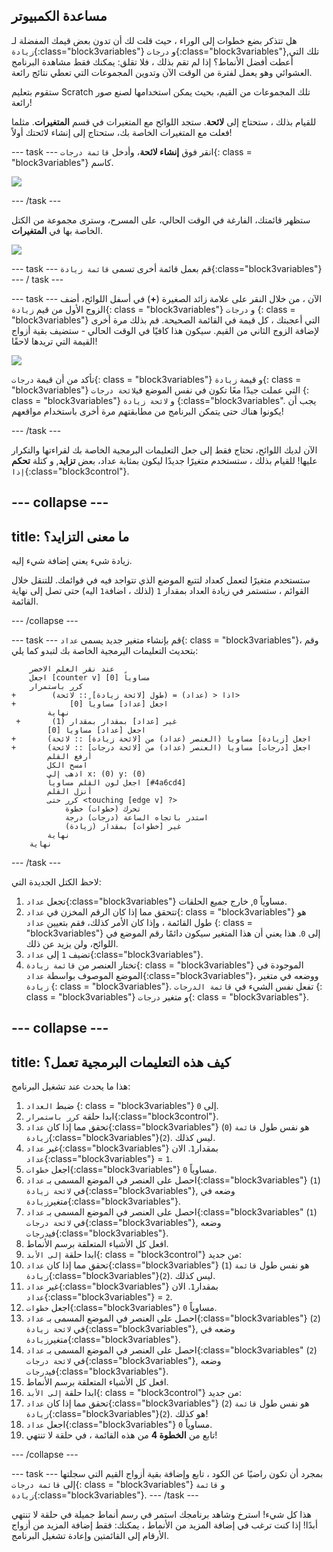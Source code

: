 ## مساعدة الكمبيوتر

هل تتذكر بضع خطوات إلى الوراء ، حيث قلت لك أن تدون بعض قيمك المفضلة لـ `زيادة`{:class="block3variables"} و `درجات`{:class="block3variables"},تلك التي أعطت أفضل الأنماط؟ إذا لم تقم بذلك ، فلا تقلق: يمكنك فقط مشاهدة البرنامج العشوائي وهو يعمل لفترة من الوقت الآن وتدوين المجموعات التي تعطي نتائج رائعة.

ستقوم بتعليم Scratch تلك المجموعات من القيم، بحيث يمكن استخدامها لصنع صور رائعة!

للقيام بذلك ، ستحتاج إلى **لائحة**. ستجد اللوائح مع المتغيرات في قسم **المتغيرات**. مثلما فعلت مع المتغيرات الخاصة بك، ستحتاج إلى إنشاء لائحتك أولاً!

\--- task \--- انقر فوق **إنشاء لائحة**، وأدخل `قائمة درجات`{: class = "block3variables"} كاسم.

![](images/makeAList.png)

\--- /task \---

ستظهر قائمتك، الفارغة في الوقت الحالي، على المسرح، وسترى مجموعة من الكتل الخاصة بها في **المتغيرات**.

![](images/listBlocks.png)

\--- task \--- قم بعمل قائمة أخرى تسمى `قائمة زيادة`{:class="block3variables"} \--- / task \---

\--- task \--- الآن ، من خلال النقر على علامة زائد الصغيرة (**+**) في أسفل اللوائح، أضف الزوج الأول من قيم `زيادة`{: class = "block3variables"} و `درجات` {: class = "block3variables"} التي أعجبتك ، كل قيمة في القائمة الصحيحة. قم بذلك مرة أخرى لإضافة الزوج الثاني من القيم. سيكون هذا كافيًا في الوقت الحالي - ستضيف بقية أزواج القيمة التي تريدها لاحقًا!

![](images/helping2.png)

تأكد من أن قيمة `درجات`{: class = "block3variables"} و قيمة `زيادة`{: class = "block3variables"} التي عملت جيدًا معًا تكون في نفس الموضع في`لائحة درجات` {: class = "block3variables"} و `لائحة زيادة` {:class="block3variables". يجب أن يكونوا هناك حتى يتمكن البرنامج من مطابقتهم مرة أخرى باستخدام مواقعهم!

\--- /task \---

الآن لديك اللوائح، تحتاج فقط إلى جعل التعليمات البرمجية الخاصة بك لقراءتها والتكرار عليها! للقيام بذلك ، ستستخدم متغيرًا جديدًا ليكون بمثابة عداد، بعض **تزايد**, و كتلة **تحكم** `إذا`{:class="block3control"}.

## \--- collapse \---

## title: ما معنى التزايد؟

زيادة شيء يعني إضافة شيء إليه.

ستستخدم متغيرًا لتعمل كعداد لتتبع الموضع الذي تتواجد فيه في قوائمك. للتنقل خلال القوائم ، ستستمر في زيادة العداد بمقدار `1` (لذلك ، اضافة`1` اليه) حتى تصل إلى نهاية القائمة.

\--- /collapse \---

\--- task \--- قم بإنشاء متغير جديد يسمى `عداد`{: class = "block3variables"}، وقم بتحديث التعليمات اليرمجية الخاصة بك لتبدو كما يلي:

```blocks3
    عند نقر العلم الاخضر
    اجعل [counter v] مساوياً [0]
    كرر باستمرار 
+        اذا < (عداد) = (طول [لائحة زيادة] :: لائحة)> 
+            اجعل [عداد] مساوياً [0]
        نهاية
 +       غير [عداد] بمقدار بمقدار (1)
        اجعل [عداد] مساويا [0]
+       اجعل [زيادة] مساويا (العنصر (عداد) من [لائحة زيادة] :: لائحة)
+       اجعل [درجات] مساويا (العنصر (عداد) من [لائحة درجات] :: لائحة) 
        أرفع القلم
        امسح الكل
        اذهب إلى x: (0) y: (0)
        اجعل لون القلم مساوياً [#4a6cd4]
        أنزل القلم
        كرر حتى <touching [edge v] ?> 
            تحرك (خطوات) خطوة
            استدر باتجاه الساعة (درجات) درجة
            غير [خطوات] بمقدار (زيادة)
        نهاية
    نهاية
```

\--- /task \---

لاحظ الكتل الجديدة التي:

1. تجعل `عداد`{:class="block3variables"} مساوياً `0`, خارج جميع الحلقات.
2. تتحقق مما إذا كان الرقم المخزن في `عداد`{: class = "block3variables"} هو طول القائمة ، وإذا كان الأمر كذلك، فقم بتعيين ` عداد ` {: class = "block3variables"} إلى `0`. هذا يعني أن هذا المتغير سيكون دائمًا رقم الموضع في اللوائح، ولن يزيد عن ذلك.
3. تضيف `1` إلى `عداد`{:class="block3variables"}.
4. تختار العنصر من `قائمة زيادة`{: class = "block3variables"} الموجودة في الموضع الموصوف بواسطة `عداد`{:class="block3variables"}، ووضعه في متغير `زيادة` {: class = "block3variables"}. تفعل نفس الشيء في `قائمة الدرجات` {: class = "block3variables"} و متغير `درجات`{: class = "block3variables"}.

## \--- collapse \---

## title: كيف هذه التعليمات البرمجية تعمل؟

هذا ما يحدث عند تشغيل البرنامج:

1. ضبط ` العداد ` {: class = "block3variables"} إلى ` 0 `.
2. ابدا حلقة `كرر باستمرار`{:class="block3control"}.
3. تحقق مما إذا كان `عداد`{:class="block3variables"} (`0`) هو نفس طول `قائمة زيادة`{:class="block3variables"}(`2`). ليس كذلك.
4. غير `عداد`{:class="block3variables"} بمقدار`1`. الان `عداد`{:class="block3variables"} = `1`.
5. اجعل `خطوات`{:class="block3variables"} مساوياً `0`.
6. احصل على العنصر في الموضع المسمى بـ `عداد`{:class="block3variables"} (`1`) في `لائحة زيادة`{:class="block3variables"}, وضعه في متغير`زيادة`{:class="block3variables"}.
7. احصل على العنصر في الموضع المسمى بـ `عداد`{:class="block3variables" (`1`) في `لائحة درجات`{:class="block3variables"}, وضعه في`درجات`{:class="block3variables"}.
8. افعل كل الأشياء المتعلقة برسم الأنماط.
9. ابدا حلقة `إلى الأبد`{: class = "block3control"} من جديد:
10. تحقق مما إذا كان `عداد`{:class="block3variables"} (`1`) هو نفس طول `قائمة زيادة`{:class="block3variables"}(`2`). ليس كذلك.
11. غير `عداد`{:class="block3variables"} بمقدار`1`. الان `عداد`{:class="block3variables"} = `2`.
12. اجعل `خطوات`{:class="block3variables"} مساوياً `0`.
13. احصل على العنصر في الموضع المسمى بـ `عداد`{:class="block3variables"} (`2`) في `لائحة زيادة`{:class="block3variables"}, وضعه في متغير`زيادة`{:class="block3variables"}.
14. احصل على العنصر في الموضع المسمى بـ `عداد`{:class="block3variables" (`2`) في `لائحة درجات`{:class="block3variables"}, وضعه في`درجات`{:class="block3variables"}.
15. افعل كل الأشياء المتعلقة برسم الأنماط.
16. ابدا حلقة `إلى الأبد`{: class = "block3control"} من جديد:
17. تحقق مما إذا كان `عداد`{:class="block3variables"} (`2`) هو نفس طول `قائمة زيادة`{:class="block3variables"}(`2`). هو كذلك!
18. اجعل `عداد`{:class="block3variables"} مساوياً `0`.
19. تابع من **الخطوة 4** من هذه القائمة ، في حلقة لا تنتهي!

\--- /collapse \---

\--- task \--- بمجرد أن تكون راضيًا عن الكود ، تابع وإضافة بقية أزواج القيم التي سجلتها إلى `قائمة درجات`{: class = "block3variables"} و `قائمة زيادة`{:class="block3variables"}. \--- /task \---

هذا كل شيء! استرخ وشاهد برنامجك استمر في رسم أنماط جميلة في حلقة لا تنتهي أبدًا! إذا كنت ترغب في إضافة المزيد من الأنماط ، يمكنك: فقط إضافة المزيد من أزواج الأرقام إلى القائمتين وإعادة تشغيل البرنامج.